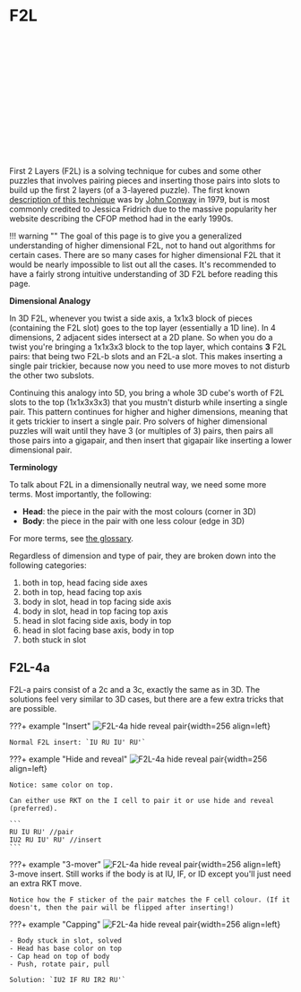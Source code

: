 # F2L

<center>
<div style="width:200px; height:219px">
    <script>AnimCube3("config=../../assets/animcube/AnimCube3.txt&facelets=lllllllllwwwwwwwwwLRRLRRLRRlooloolooLLLBBBBBBlgglgglgg")</script>
</div>
</center>

First 2 Layers (F2L) is a solving technique for cubes and some other puzzles that involves pairing pieces and inserting those pairs into slots to build up the first 2 layers (of a 3-layered puzzle). The first known [description of this technique](https://www.cubinghistory.com/3x3/Methods/CFOP#first-two-layers) was by [John Conway](https://en.wikipedia.org/wiki/John_Horton_Conway) in 1979, but is most commonly credited to Jessica Fridrich due to the massive popularity her website describing the CFOP method had in the early 1990s.

!!! warning ""
    The goal of this page is to give you a generalized understanding of higher dimensional F2L, not to hand out algorithms for certain cases. There are so many cases for higher dimensional F2L that it would be nearly impossible to list out all the cases. It's recommended to have a fairly strong intuitive understanding of 3D F2L before reading this page.

**Dimensional Analogy**

In 3D F2L, whenever you twist a side axis, a 1x1x3 block of pieces (containing the F2L slot) goes to the top layer (essentially a 1D line). In 4 dimensions, 2 adjacent sides intersect at a 2D plane. So when you do a twist you're bringing a 1x1x3x3 block to the top layer, which contains **3** F2L pairs: that being two F2L-b slots and an F2L-a slot. This makes inserting a single pair trickier, because now you need to use more moves to not disturb the other two subslots.

Continuing this analogy into 5D, you bring a whole 3D cube's worth of F2L slots to the top (1x1x3x3x3) that you mustn't disturb while inserting a single pair. This pattern continues for higher and higher dimensions, meaning that it gets trickier to insert a single pair. Pro solvers of higher dimensional puzzles will wait until they have 3 (or multiples of 3) pairs, then pairs all those pairs into a gigapair, and then insert that gigapair like inserting a lower dimensional pair.

**Terminology**

To talk about F2L in a dimensionally neutral way, we need some more terms. Most importantly, the following:

- **Head**: the piece in the pair with the most colours (corner in 3D)
- **Body**: the piece in the pair with one less colour (edge in 3D)

For more terms, see [the glossary](https://hypercubing.xyz/glossary/).


Regardless of dimension and type of pair, they are broken down into the following categories:

1. both in top, head facing side axes
2. both in top, head facing top axis
3. body in slot, head in top facing side axis
4. body in slot, head in top facing top axis
5. head in slot facing side axis, body in top
6. head in slot facing base axis, body in top
7. both stuck in slot



## F2L-4a

F2L-a pairs consist of a 2c and a 3c, exactly the same as in 3D. The solutions feel very similar to 3D cases, but there are a few extra tricks that are possible.


???+ example "Insert"
    ![F2L-4a hide reveal pair](https://assets.hypercubing.xyz/img/virt/F2L/F2L-4a_3.png){width=256 align=left}

    Normal F2L insert: `IU RU IU' RU'`

???+ example "Hide and reveal"
    ![F2L-4a hide reveal pair](https://assets.hypercubing.xyz/img/virt/F2L/F2L-4a_1.png){width=256 align=left}

    Notice: same color on top. 
    
    Can either use RKT on the I cell to pair it or use hide and reveal (preferred).

    ```
    RU IU RU' //pair
    IU2 RU IU' RU' //insert
    ```

???+ example "3-mover"
    ![F2L-4a hide reveal pair](https://assets.hypercubing.xyz/img/virt/F2L/F2L-4a_4.png){width=256 align=left}
    3-move insert. Still works if the body is at IU, IF, or ID except you'll just need an extra RKT move.

    Notice how the F sticker of the pair matches the F cell colour. (If it doesn't, then the pair will be flipped after inserting!)

???+ example "Capping"
    ![F2L-4a hide reveal pair](https://assets.hypercubing.xyz/img/virt/F2L/F2L-4a_2.png){width=256 align=left}

    - Body stuck in slot, solved
    - Head has base color on top
    - Cap head on top of body
    - Push, rotate pair, pull
    
    Solution: `IU2 IF RU IR2 RU'`
